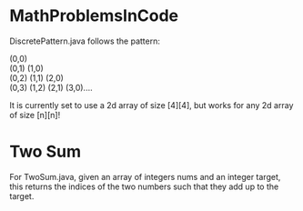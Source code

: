 # MathProblemsInCode

DiscretePattern.java follows the pattern:

(0,0)                                                                                                                                                                                
(0,1) (1,0)                                                                                                                                                                          
(0,2) (1,1) (2,0)                                                                                                                                                                    
(0,3) (1,2) (2,1) (3,0)....

It is currently set to use a 2d array of size [4][4], but works for any 2d array of size [n][n]! 

# Two Sum

For TwoSum.java, given an array of integers nums and an integer target, this returns the indices of the two numbers such that they add up to the target. 



